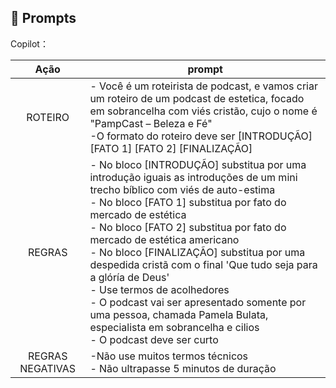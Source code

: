 ## 🧠 Prompts


Copilot：

|   Ação   | prompt                                                                                                                                                                                                                                                                         |
| :------: | ------------------------------------------------------------------------------------------------------------------------------------------------------------------------------------------------------------------------------------------------------------------------------ |
|  ROTEIRO  |  - Você é um roteirista de podcast, e vamos criar um  roteiro de um podcast de estetica, focado em sobrancelha com viés cristão, cujo o nome é "PampCast – Beleza e Fé" <br>-O formato do roteiro deve ser [INTRODUÇÃO] [FATO 1] [FATO 2] [FINALIZAÇÃO]
|  REGRAS | - No bloco [INTRODUÇÃO] substitua por uma introdução iguais as introduções de um mini trecho bíblico com viés de auto-estima  <br> - No bloco [FATO 1] substitua por fato do mercado de estética  <br> - No bloco [FATO 2] substitua por fato do mercado de estética americano <br> - No bloco [FINALIZAÇÃO] substitua por uma despedida cristã com o final 'Que tudo seja para a glóría de Deus'  <br> - Use termos de acolhedores  <br> - O podcast vai ser apresentado somente por uma pessoa, chamada Pamela Bulata, especialista em sobrancelha e cilios <br> -  O podcast deve ser curto
|  REGRAS NEGATIVAS| -Não use muitos termos técnicos <br> - Não ultrapasse 5 minutos de duração








  
